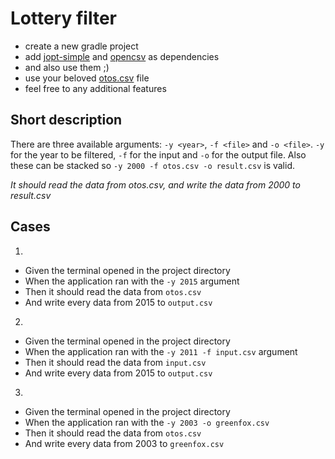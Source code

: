 # Lottery filter

 - create a new gradle project
 - add [jopt-simple](http://pholser.github.io/jopt-simple/examples.html) and [opencsv](http://opencsv.sourceforge.net/) as dependencies
 - and also use them ;)
 - use your beloved [otos.csv](../../file-manipulations/lottery/otos.csv) file
 - feel free to any additional features


## Short description

There are three available arguments: `-y <year>`, `-f <file>` and `-o <file>`. `-y` for the year to be filtered, `-f` for the input and `-o` for the output file. Also these can be stacked so `-y 2000 -f otos.csv -o result.csv` is valid.

*It should read the data from otos.csv, and write the data from 2000 to result.csv*

## Cases

1.
 - Given the terminal opened in the project directory
 - When the application ran with the `-y 2015` argument
 - Then it should read the data from `otos.csv`
 - And write every data from 2015 to `output.csv`

2.
 - Given the terminal opened in the project directory
 - When the application ran with the `-y 2011 -f input.csv` argument
 - Then it should read the data from `input.csv`
 - And write every data from 2015 to `output.csv`

3.
 - Given the terminal opened in the project directory
 - When the application ran with the `-y 2003 -o greenfox.csv`
 - Then it should read the data from `otos.csv`
 - And write every data from 2003 to `greenfox.csv`
